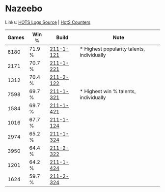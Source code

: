 # Nazeebo

Links: [HOTS Logs Source](https://www.hotslogs.com/Sitewide/HeroDetails?Hero=Nazeebo) | [HotS Counters](http://hotscounters.com/#/hero/Nazeebo)

Games  | Win %  | Build     | Note
-----  | -----  | -----     | ----
6180   | 71.9 % | [211-1-121](http://www.heroesfire.com/hots/talent-calculator/nazeebo#kCqH) | * Highest popularity talents, individually
2171   | 70.7 % | [211-1-221](http://www.heroesfire.com/hots/talent-calculator/nazeebo#kCrr) | 
1312   | 70.4 % | [211-2-122](http://www.heroesfire.com/hots/talent-calculator/nazeebo#kD3w) | 
7598   | 69.7 % | [211-1-321](http://www.heroesfire.com/hots/talent-calculator/nazeebo#kCtP) | * Highest win % talents, individually
1584   | 69.7 % | [211-1-421](http://www.heroesfire.com/hots/talent-calculator/nazeebo#kCuz) | 
1016   | 67.7 % | [211-1-124](http://www.heroesfire.com/hots/talent-calculator/nazeebo#kCqK) | 
2974   | 65.2 % | [211-1-324](http://www.heroesfire.com/hots/talent-calculator/nazeebo#kCtS) | 
3950   | 64.4 % | [211-2-322](http://www.heroesfire.com/hots/talent-calculator/nazeebo#kD72) | 
1201   | 64.2 % | [211-1-424](http://www.heroesfire.com/hots/talent-calculator/nazeebo#kCv0) | 
1624   | 59.7 % | [211-2-324](http://www.heroesfire.com/hots/talent-calculator/nazeebo#kD74) | 
